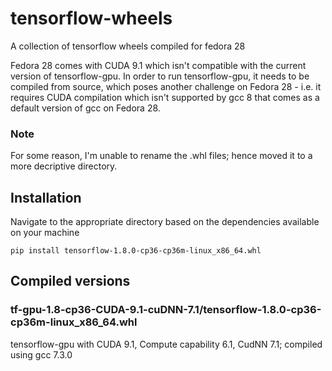 # tensorflow-wheels
A collection of tensorflow wheels compiled for fedora 28

Fedora 28 comes with CUDA 9.1 which isn't compatible with the current version of tensorflow-gpu. In order to run tensorflow-gpu, it needs to be compiled from source, which poses another challenge on Fedora 28 - i.e. it requires CUDA compilation which isn't supported by gcc 8 that comes as a default version of gcc on Fedora 28.

### Note
For some reason, I'm unable to rename the .whl files; hence moved it to a more decriptive directory.

## Installation
Navigate to the appropriate directory based on the dependencies available on your machine
```
pip install tensorflow-1.8.0-cp36-cp36m-linux_x86_64.whl
```

## Compiled versions
### tf-gpu-1.8-cp36-CUDA-9.1-cuDNN-7.1/tensorflow-1.8.0-cp36-cp36m-linux_x86_64.whl
tensorflow-gpu with CUDA 9.1, Compute capability 6.1, CudNN 7.1; compiled using gcc 7.3.0
